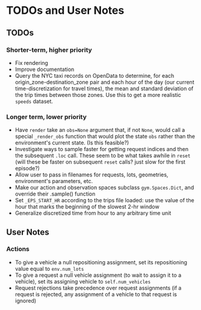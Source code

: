 # TODOs and User Notes

## TODOs

### Shorter-term, higher priority

- Fix rendering
- Improve documentation
- Query the NYC taxi records on OpenData to determine, for each origin_zone-destination_zone pair and each hour of the day (our current time-discretization for travel times), the mean and standard deviation of the trip times between those zones. Use this to get a more realistic `speeds` dataset.

### Longer term, lower priority

- Have `render` take an `obs=None` argument that, if not `None`, would call a special `_render_obs` function that would plot the state `obs` rather than the environment's current state. (Is this feasible?)
- Investigate ways to sample faster for getting request indices and then the subsequent `.loc` call. These seem to be what takes awhile in `reset` (will these be faster on subsequent `reset` calls? just slow for the first episode?)
- Allow user to pass in filenames for requests, lots, geometries, environment's parameters, etc.
- Make our action and observation spaces subclass `gym.Spaces.Dict`, and override their .sample() function
- Set `_EPS_START_HR` according to the trips file loaded: use the value of the hour that marks the beginning of the slowest 2-hr window
- Generalize discretized time from hour to any arbitrary time unit

## User Notes

### Actions

- To give a vehicle a null repositioning assignment, set its repositioning value equal to `env.num_lots`
- To give a request a null vehicle assignment (to wait to assign it to a vehicle), set its assigning vehicle to `self.num_vehicles`
- Request rejections take precedence over request assignments (if a request is rejected, any assignment of a vehicle to that request is ignored)
